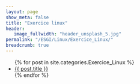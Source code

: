 ```yaml
---
layout: page
show_meta: false
title: "Exercice linux"
header:
   image_fullwidth: "header_unsplash_5.jpg"
permalink: "/ESGI/Linux/Exercice_Linux/"
breadcrumb: true
---
```

<ul>
    {% for post in site.categories.Exercice_Linux %}
    <li><a href="{{ site.url }}{{ post.url }}">{{ post.title }}</a></li>
    {% endfor %}
</ul>
